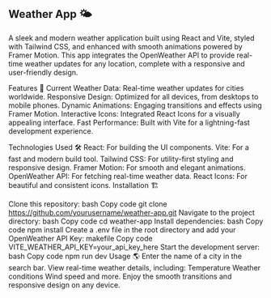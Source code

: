 <h2>Weather App 🌤️</h2>
A sleek and modern weather application built using React and Vite, styled with Tailwind CSS, and enhanced with smooth animations powered by Framer Motion. This app integrates the OpenWeather API to provide real-time weather updates for any location, complete with a responsive and user-friendly design.

Features 🚀
Current Weather Data: Real-time weather updates for cities worldwide.
Responsive Design: Optimized for all devices, from desktops to mobile phones.
Dynamic Animations: Engaging transitions and effects using Framer Motion.
Interactive Icons: Integrated React Icons for a visually appealing interface.
Fast Performance: Built with Vite for a lightning-fast development experience.




Technologies Used 🛠️
React: For building the UI components.
Vite: For a fast and modern build tool.
Tailwind CSS: For utility-first styling and responsive design.
Framer Motion: For smooth and elegant animations.
OpenWeather API: For fetching real-time weather data.
React Icons: For beautiful and consistent icons.
Installation 🏗️




Clone this repository:
bash
Copy code
git clone https://github.com/yourusername/weather-app.git
Navigate to the project directory:
bash
Copy code
cd weather-app
Install dependencies:
bash
Copy code
npm install
Create a .env file in the root directory and add your OpenWeather API Key:
makefile
Copy code
VITE_WEATHER_API_KEY=your_api_key_here
Start the development server:
bash
Copy code
npm run dev
Usage 🌎
Enter the name of a city in the search bar.
View real-time weather details, including:
Temperature
Weather conditions
Wind speed and more.
Enjoy the smooth transitions and responsive design on any device.
